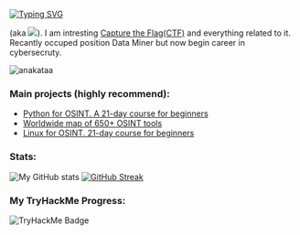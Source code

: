 [![Typing SVG](https://readme-typing-svg.herokuapp.com?font=courier+new&color=0BF700&lines=My+name+is+anakataa!;A.K.A+qualitestahol1c)](https://git.io/typing-svg)


(aka <a target="_blank" href="https://x.com/qualitestahol1c" title="My Twitter"><img src="https://img.shields.io/badge/-@qualitestahol1c-1ca0f1?style=flat-square&labelColor=1ca0f1&logo=twitter&logoColor=white&link=https://x.com/qualitestahol1c"></a>). I am intresting [Capture the Flag(CTF)](https://ctftime.org/) and everything related to it. Recantly occuped position Data Miner but now begin career in cybersecruty. <p><img src="https://komarev.com/ghpvc/?username=anakataa&label=Profile%20views&color=0e75b6&style=flat" alt="anakataa" /></p>

### Main projects (highly recommend):

- [Python for OSINT. A 21-day course for beginners](https://github.com/anakataa/python-for-OSINT-21-days)
- [Worldwide map of 650+ OSINT tools](https://github.com/anakataa/osintmap)
- [Linux for OSINT. 21-day course for beginners](https://github.com/anakataa/linux-for-OSINT-21-day)

### Stats:
![My GitHub stats](https://github-readme-stats.vercel.app/api?username=anakataa&count_private=true&show_icons=true&theme=chartreuse-dark)
[![GitHub Streak](http://github-readme-streak-stats.herokuapp.com?user=anakataa&theme=react&theme=chartreuse-dark)](https://git.io/streak-stats)

### My TryHackMe Progress:

![TryHackMe Badge](https://tryhackme-badges.s3.amazonaws.com/anakataa.png)

